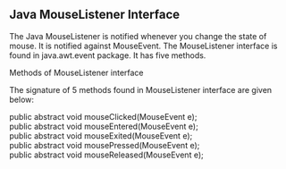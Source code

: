 ## Java MouseListener Interface

The Java MouseListener is notified whenever you change the state of mouse. It is notified against MouseEvent. The MouseListener interface is found in java.awt.event package. It has five methods.

Methods of MouseListener interface

The signature of 5 methods found in MouseListener interface are given below:

public abstract void mouseClicked(MouseEvent e);  
public abstract void mouseEntered(MouseEvent e);  
public abstract void mouseExited(MouseEvent e);  
public abstract void mousePressed(MouseEvent e);  
public abstract void mouseReleased(MouseEvent e);
